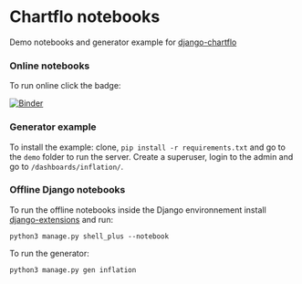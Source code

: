 # Chartflo notebooks

Demo notebooks and generator example for [django-chartflo](https://github.com/synw/django-chartflo)

### Online notebooks

To run online click the badge:

[![Binder](https://mybinder.org/badge.svg)](https://mybinder.org/v2/gh/synw/django-chartflo-notebooks/master)

### Generator example

To install the example: clone, `pip install -r requirements.txt` and go to the `demo` folder to run the server. Create
a superuser, login to the admin and go to `/dashboards/inflation/`.

### Offline Django notebooks

To run the offline notebooks inside the Django environnement install 
[django-extensions](https://github.com/django-extensions/django-extensions) and run:

   ```
   python3 manage.py shell_plus --notebook
   ```
   
To run the generator:

   ```
   python3 manage.py gen inflation
   ```


